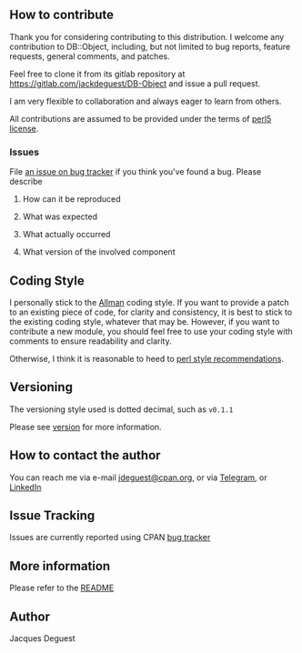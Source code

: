 ## How to contribute
 
Thank you for considering contributing to this distribution.
I welcome any contribution to DB::Object, including, but not limited to bug reports, feature requests, general comments, and patches.

Feel free to clone it from its gitlab repository at <https://gitlab.com/jackdeguest/DB-Object> and issue a pull request.

I am very flexible to collaboration and always eager to learn from others.

All contributions are assumed to be provided under the terms of [perl5 license](http://dev.perl.org/licenses/).

### Issues

File [an issue on bug tracker](https://gitlab.com/jackdeguest/DB-Object/issues) if you think you've found a bug. Please describe

1. How can it be reproduced

1. What was expected

1. What actually occurred

1. What version of the involved component

## Coding Style

I personally stick to the [Allman](https://en.wikipedia.org/wiki/Indentation_style#Allman_style) coding style. If you want to provide a patch to an existing piece of code, for clarity and consistency, it is best to stick to the existing coding style, whatever that may be. However, if you want to contribute a new module, you should feel free to use your coding style with comments to ensure readability and clarity.

Otherwise, I think it is reasonable to heed to [perl style recommendations](https://metacpan.org/pod/perlstyle).

## Versioning

The versioning style used is dotted decimal, such as `v0.1.1`

Please see [version](https://metacpan.org/pod/version) for more information.

## How to contact the author

You can reach me via e-mail <jdeguest@cpan.org>, or via [Telegram](https://t.me/jackdeguest), or [LinkedIn](https://www.linkedin.com/in/jackdeguest/)

## Issue Tracking

Issues are currently reported using CPAN [bug tracker](https://gitlab.com/jackdeguest/DB-Object/issues)

## More information

Please refer to the [README](https://metacpan.org/source/JDEGUEST/DB-Object-v1.4.1/README.md)

## Author

Jacques Deguest

